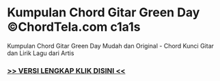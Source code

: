 
 # Kumpulan Chord Gitar Green Day ©ChordTela.com c1a1s


Kumpulan Chord Gitar Green Day Mudah dan Original - Chord Kunci Gitar dan Lirik Lagu dari Artis

###  <a href="https://shortlighzx.web.app?sq=Kumpulan Chord Gitar Green Day ©ChordTela.com"> >> VERSI LENGKAP KLIK DISINI << </a>
